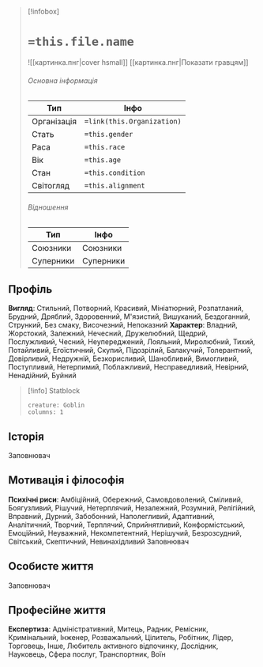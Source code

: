 > [!infobox]
> # `=this.file.name`
> ![[картинка.пнг|cover hsmall]]
> [[картинка.пнг|Показати гравцям]]
> ###### Основна інформація
> Тип | Інфо |
> ---|---|
> Організація | `=link(this.Organization)` |
> Стать | `=this.gender` |
> Раса | `=this.race` |
> Вік | `=this.age` |
> Стан | `=this.condition` |
> Світогляд | `=this.alignment` |
> ###### Відношення
> Тип | Інфо |
> ---|---|
> Союзники | Союзники |
> Суперники | Суперники |

## Профіль
**Вигляд**: Стильний, Потворний, Красивий, Мініатюрний, Розпатланий, Брудний, Дряблий, Здоровенний, М'язистий, Вишуканий, Бездоганний, Стрункий, Без смаку, Височезний, Непоказний
**Характер**: Владний, Жорстокий, Залежний, Нечесний, Дружелюбний, Щедрий, Послужливий, Чесний, Неупереджений, Лояльний, Миролюбний, Тихий, Потайливий, Егоїстичний, Скупий, Підозрілий, Балакучий, Толерантний, Довірливий, Недружній, Безкорисливий, Шанобливий, Вимогливий, Поступливий, Нетерпимий, Поблажливий, Несправедливий, Невірний, Ненадійний, Буйний

> [!info] Statblock
> ```statblock
> creature: Goblin
> columns: 1
> ```

## Історія
Заповнювач
## Мотивація і філософія
**Психічні риси**: Амбіційний, Обережний, Самовдоволений, Сміливий, Боягузливий, Рішучий, Нетерплячий, Незалежний, Розумний, Релігійний, Вправний, Дурний, Забобонний, Наполегливий, Адаптивний, Аналітичний, Творчий, Терплячий, Сприйнятливий, Конформістський, Емоційний, Неуважний, Некомпетентний, Нерішучий, Безрозсудний, Світський, Скептичний, Невинахідливий
Заповнювач
## Особисте життя
Заповнювач
## Професійне життя
**Експертиза**: Адміністративний, Митець, Радник, Ремісник, Кримінальний, Інженер, Розважальний, Цілитель, Робітник, Лідер, Торговець, Інше, Любитель активного відпочинку, Дослідник, Науковець, Сфера послуг, Транспортник, Воїн